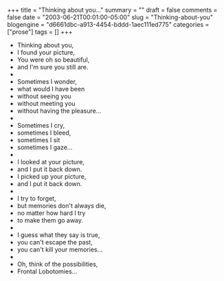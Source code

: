 +++
title = "Thinking about you..."
summary = ""
draft = false
comments = false
date = "2003-06-21T00:01:00-05:00"
slug = "Thinking-about-you"
blogengine = "d6661dbc-a913-4454-bddd-1aec111ed775"
categories = ["prose"]
tags = []
+++

<ul>
	<li>Thinking about you,</li>
	<li>I found your picture,</li>
	<li>You were oh so beautiful,</li>
	<li>and I&#39;m sure you still are.</li>
	<li>&nbsp;</li>
	<li>Sometimes I wonder,</li>
	<li>what would I have been</li>
	<li>without seeing you</li>
	<li>without meeting you</li>
	<li>without having the pleasure...</li>
	<li>&nbsp;</li>
	<li>Sometimes I cry,</li>
	<li>sometimes I bleed,</li>
	<li>sometimes I sit</li>
	<li>sometimes I gaze...</li>
	<li>&nbsp;</li>
	<li>I looked at your picture,</li>
	<li>and I put it back down.</li>
	<li>I picked up your picture,</li>
	<li>and I put it back down.</li>
	<li>&nbsp;</li>
	<li>I try to forget,</li>
	<li>but memories don&#39;t always die,</li>
	<li>no matter how hard I try</li>
	<li>to make them go away.</li>
	<li>&nbsp;</li>
	<li>I guess what they say is true,</li>
	<li>you can&#39;t escape the past,</li>
	<li>you can&#39;t kill your memories...</li>
	<li>&nbsp;</li>
	<li>Oh, think of the possibilities,</li>
	<li>Frontal Lobotomies...</li>
</ul>

